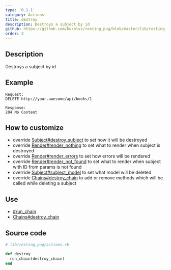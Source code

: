 ```yaml
---
type: '0.1.1'
category: Actions
title: destroy
description: Destroys a subject by id
github: https://github.com/korolvs/resting_pug/blob/master/lib/resting_pug/actions.rb#L87
order: 3
---
```


## Description
Destroys a subject by id

## Example
```
Request:
DELETE http://your.awesome/api/books/1

Response:
204 No Content
```

## How to customize
- override [Subject#destroy_subject](/0.1.1/subject/destroy_subject) to set how it will be destroyed
- override [Render#render_nothing](/0.1.1/render/render_nothing) to set what to render when subject is destroyed
- override [Render#render_errors](/0.1.1/render/render_errors) to set how errors will be rendered
- override [Render#render_not_found](/0.1.1/render/render_not_found) to set what to render when subject with ID from params is not found
- override [Subject#subject_model](/0.1.1/subject/subject_model) to set what model will be deleted
- override [Chains#destroy_chain](/0.1.1/chains/destroy_chain) to add or remove methods which will be called while deleting a subject

## Use
- [#run_chain](/0.1.1/actions/run_chain)
- [Chains#destroy_chain](/0.1.1/chains/destroy_chain)

## Source code
```ruby
# lib/resting_pug/actions.rb

def destroy
  run_chain(destroy_chain)
end
```



